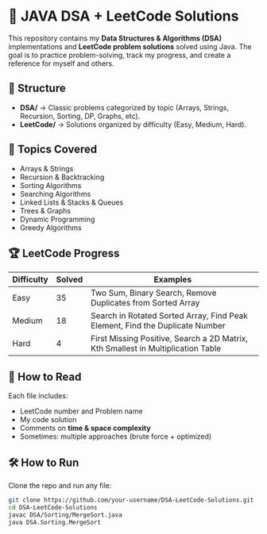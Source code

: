 # 🚀 JAVA DSA + LeetCode Solutions 

This repository contains my **Data Structures & Algorithms (DSA)** implementations and **LeetCode problem solutions** solved using Java. The goal is to practice problem-solving, track my progress, and create a reference for myself and others.


## 📂 Structure
- **DSA/** → Classic problems categorized by topic (Arrays, Strings, Recursion, Sorting, DP, Graphs, etc).
- **LeetCode/** → Solutions organized by difficulty (Easy, Medium, Hard).


## 🧩 Topics Covered
- Arrays & Strings  
- Recursion & Backtracking  
- Sorting Algorithms  
- Searching Algorithms  
- Linked Lists & Stacks & Queues  
- Trees & Graphs  
- Dynamic Programming  
- Greedy Algorithms  


## 🏆 LeetCode Progress
| Difficulty | Solved | Examples |
|------------|--------|----------|
| Easy       | 35    | Two Sum, Binary Search, Remove Duplicates from Sorted Array |
| Medium     | 18    | Search in Rotated Sorted Array, Find Peak Element, Find the Duplicate Number |
| Hard       | 4    | First Missing Positive, Search a 2D Matrix, Kth Smallest in Multiplication Table |


## 📘 How to Read
Each file includes:
- LeetCode number and Problem name
- My code solution
- Comments on **time & space complexity**
- Sometimes: multiple approaches (brute force + optimized)


## 🛠️ How to Run
Clone the repo and run any file:
```bash
git clone https://github.com/your-username/DSA-LeetCode-Solutions.git
cd DSA-LeetCode-Solutions
javac DSA/Sorting/MergeSort.java
java DSA.Sorting.MergeSort
